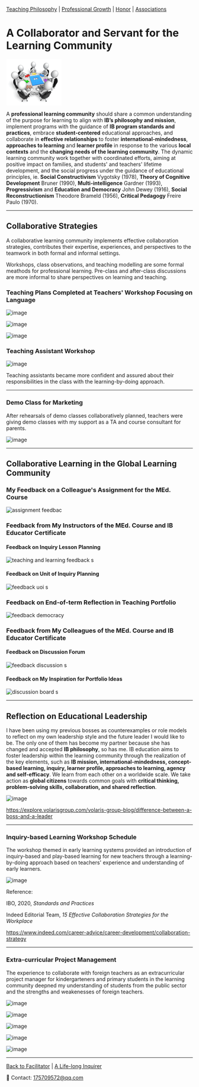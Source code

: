 [Teaching Philosophy](./philosophya.md) | [Professional Growth](./professional.md) | [Honor](./honors.md) | [Associations](./associations.md)

# A Collaborator and Servant for the Learning Community

<img src="collaborator s.gif" align="center"/>

A **professional learning community** should share a common understanding of the purpose for learning to align with **IB’s philosophy and mission**, implement programs with the guidance of **IB program standards and practices**, embrace **student-centered** educational approaches, and collaborate in **effective relationships** to foster **international-mindedness**, **approaches to learning** and **learner profile** in response to the various **local contexts** and the **changing needs of the learning community**. The dynamic learning community work together with coordinated efforts, aiming at positive impact on families, and students' and teachers' lifetime development, and the social progress under the guidance of educational principles, ie. **Social Constructivism** Vygotsky (1978), **Theory of Cognitive Development** Bruner (1990), **Multi-intelligence** Gardner (1993), **Progressivism** and **Education and Democracy** John Dewey (1916), **Social Reconstructionism** Theodore Brameld (1956), **Critical Pedagogy** Freire Paulo (1970).

---

## Collaborative Strategies

A collaborative learning community implements effective collaboration strategies, contributes their expertise, experiences, and perspectives to the teamwork in both formal and informal settings.

Workshops, class observations, and teaching modelling are some formal meathods for professional learning. Pre-class and after-class discussions are more informal to share perspectives on learning and teaching.

### Teaching Plans Completed at Teachers' Workshop Focusing on Language

![image](https://user-images.githubusercontent.com/109213222/181795712-0ee1361a-ac85-4ba9-b25e-bf73e660d260.png)

![image](https://user-images.githubusercontent.com/109213222/180911777-8778aaae-33e9-4ae4-a25d-89debf084729.png)

![image](https://user-images.githubusercontent.com/109213222/180911847-a0d239f1-00bc-4135-87d5-177f3b65f9b5.png)

### Teaching Assistant Workshop

![image](https://user-images.githubusercontent.com/109213222/180911891-72f27d8a-0938-4e66-ab68-030d51a60bcf.png)

Teaching assistants became more confident and assured about their responsibilities in the class with the learning-by-doing approach.

---

### Demo Class for Marketing

After rehearsals of demo classes collaboratively planned, teachers were giving demo classes with my support as a TA and course consultant for parents.

![image](https://user-images.githubusercontent.com/109213222/181745224-7c2b48ae-95a7-4355-972e-1f85d7a30d79.png)

---

## Collaborative Learning in the Global Learning Community
  
### My Feedback on a Colleague's Assignment for the MEd. Course

![assignment feedbac](https://user-images.githubusercontent.com/109213222/182411247-78133515-af2e-48c1-b21c-7efbf990fb1a.jpg)

### Feedback from My Instructors of the MEd. Course and IB Educator Certificate

#### Feedback on Inquiry Lesson Planning

![teaching and learning feedback s](https://user-images.githubusercontent.com/109213222/183128304-b8b1269f-7b84-4e85-adb6-70ed4006682f.JPG)

#### Feedback on Unit of Inquiry Planning

![feedback uoi s](https://user-images.githubusercontent.com/109213222/183128351-2f481122-54f8-41dc-8bb0-6a15c29583d4.JPG)

### Feedback on End-of-term Reflection in Teaching Portfolio

![feedback democracy](https://user-images.githubusercontent.com/109213222/183128478-9b227bf1-7dad-4119-8dbc-a25bd64109cc.JPG)

### Feedback from My Colleagues of the MEd. Course and IB Educator Certificate
  
#### Feedback on Discussion Forum

![feedback discussion s](https://user-images.githubusercontent.com/109213222/183128601-a682582c-6ed6-4a0d-929b-9f6b38d72153.JPG)

#### Feedback on My Inspiration for Portfolio Ideas

![discussion board s](https://user-images.githubusercontent.com/109213222/183128555-53ef7d77-02a0-466f-8e99-4f145a9a7562.JPG)

---

## Reflection on Educational Leadership

I have been using my previous bosses as counterexamples or role models to reflect on my own leadership style and the future leader I would like to be. The only one of them has become my partner because she has changed and accepted **IB philosophy**, so has me. IB education aims to foster leadership within the learning community through the realization of the key elements, such as **IB mission, international-mindedness, concept-based learning, inquiry, learner profile, approaches to learning, agency and self-efficacy**. We learn from each other on a worldwide scale. We take action as **global citizens** towards common goals with **critical thinking, problem-solving skills, collaboration, and shared reflection**.

![image](https://user-images.githubusercontent.com/109213222/179683527-18d71f0f-54c0-41d1-90f8-e5b2d08b417f.png)

<https://explore.volarisgroup.com/volaris-group-blog/difference-between-a-boss-and-a-leader>

---

### Inquiry-based Learning Workshop Schedule

The workshop themed in early learning systems provided an introduction of inquiry-based and play-based learning for new teachers through a learning-by-doing approach based on teachers' experience and understanding of early learners.

![image](https://user-images.githubusercontent.com/109213222/181747618-219d191a-6d44-4c55-a61c-8dc5568f8ade.png)

Reference:

IBO, 2020, _Standards and Practices_

Indeed Editorial Team, _15 Effective Collaboration Strategies for the Workplace_

<https://www.indeed.com/career-advice/career-development/collaboration-strategy>

---

### Extra-curricular Project Management

The experience to collaborate with foreign teachers as an extracurricular project manager for kindergarteners and primary students in the learning community deepned my understanding of students from the public sector and the strengths and weakenesses of foreign teachers.

![image](https://user-images.githubusercontent.com/109213222/183665265-2aef5248-ba6a-4b5c-9eb0-8bd2d2cee00c.png)

![image](https://user-images.githubusercontent.com/109213222/183665501-294bf78b-f0b5-401e-aac9-ae4c8fe5bcf7.png)

![image](https://user-images.githubusercontent.com/109213222/183667331-7ba6a1ac-28a9-4ea0-a1fd-ed85e9e8a300.png)

![image](https://user-images.githubusercontent.com/109213222/183665625-a0353d1e-2072-4dbb-a6f0-c12ee0e6bd2b.png)

![image](https://user-images.githubusercontent.com/109213222/183665675-3c8588c3-9f98-4e40-b107-1b88ffd9263c.png)

---

[Back to Facilitator](./teachingandlearning2) | [A Life-long Inquirer](./teachingandlearning4.md)

📧 Contact:
<175709572@qq.com>

